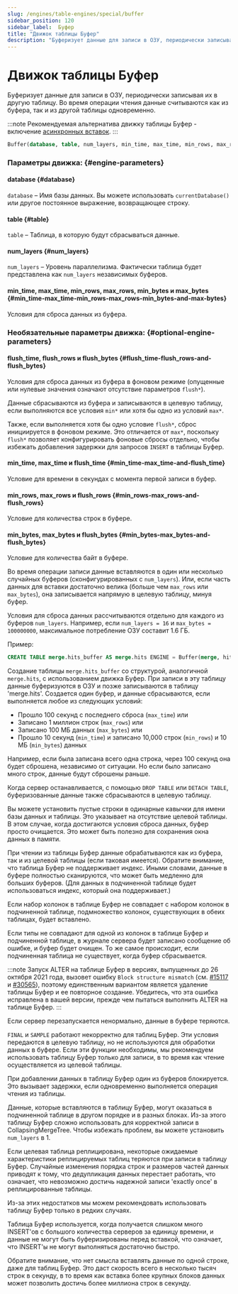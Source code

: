```yaml
---
slug: /engines/table-engines/special/buffer
sidebar_position: 120
sidebar_label:  Буфер
title: "Движок таблицы Буфер"
description: "Буферизует данные для записи в ОЗУ, периодически записывая их в другую таблицу. Во время операции чтения данные считываются как из буфера, так и из другой таблицы одновременно."
---
```



# Движок таблицы Буфер

Буферизует данные для записи в ОЗУ, периодически записывая их в другую таблицу. Во время операции чтения данные считываются как из буфера, так и из другой таблицы одновременно.

:::note
Рекомендуемая альтернатива движку таблицы Буфер - включение [асинхронных вставок](/guides/best-practices/asyncinserts.md).
:::

``` sql
Buffer(database, table, num_layers, min_time, max_time, min_rows, max_rows, min_bytes, max_bytes [,flush_time [,flush_rows [,flush_bytes]]])
```

### Параметры движка: {#engine-parameters}

#### database {#database}

`database` – Имя базы данных. Вы можете использовать `currentDatabase()` или другое постоянное выражение, возвращающее строку.

#### table {#table}

`table` – Таблица, в которую будут сбрасываться данные.

#### num_layers {#num_layers}

`num_layers` – Уровень параллелизма. Фактически таблица будет представлена как `num_layers` независимых буферов.

#### min_time, max_time, min_rows, max_rows, min_bytes и max_bytes {#min_time-max_time-min_rows-max_rows-min_bytes-and-max-bytes}

Условия для сброса данных из буфера.

### Необязательные параметры движка: {#optional-engine-parameters}

#### flush_time, flush_rows и flush_bytes {#flush_time-flush_rows-and-flush_bytes}

Условия для сброса данных из буфера в фоновом режиме (опущенные или нулевые значения означают отсутствие параметров `flush*`).

Данные сбрасываются из буфера и записываются в целевую таблицу, если выполняются все условия `min*` или хотя бы одно из условий `max*`.

Также, если выполняется хотя бы одно условие `flush*`, сброс инициируется в фоновом режиме. Это отличается от `max*`, поскольку `flush*` позволяет конфигурировать фоновые сбросы отдельно, чтобы избежать добавления задержки для запросов `INSERT` в таблицы Буфер.

#### min_time, max_time и flush_time {#min_time-max_time-and-flush_time}

Условие для времени в секундах с момента первой записи в буфер.

#### min_rows, max_rows и flush_rows {#min_rows-max_rows-and-flush_rows}

Условие для количества строк в буфере.

#### min_bytes, max_bytes и flush_bytes {#min_bytes-max_bytes-and-flush_bytes}

Условие для количества байт в буфере.

Во время операции записи данные вставляются в один или несколько случайных буферов (сконфигурированных с `num_layers`). Или, если часть данных для вставки достаточно велика (больше чем `max_rows` или `max_bytes`), она записывается напрямую в целевую таблицу, минуя буфер.

Условия для сброса данных рассчитываются отдельно для каждого из буферов `num_layers`. Например, если `num_layers = 16` и `max_bytes = 100000000`, максимальное потребление ОЗУ составит 1.6 ГБ.

Пример:

``` sql
CREATE TABLE merge.hits_buffer AS merge.hits ENGINE = Buffer(merge, hits, 1, 10, 100, 10000, 1000000, 10000000, 100000000)
```

Создание таблицы `merge.hits_buffer` со структурой, аналогичной `merge.hits`, с использованием движка Буфер. При записи в эту таблицу данные буферизуются в ОЗУ и позже записываются в таблицу 'merge.hits'. Создается один буфер, и данные сбрасываются, если выполняется любое из следующих условий:
- Прошло 100 секунд с последнего сброса (`max_time`) или
- Записано 1 миллион строк (`max_rows`) или
- Записано 100 МБ данных (`max_bytes`) или
- Прошло 10 секунд (`min_time`) и записано 10,000 строк (`min_rows`) и 10 МБ (`min_bytes`) данных

Например, если была записана всего одна строка, через 100 секунд она будет сброшена, независимо от ситуации. Но если было записано много строк, данные будут сброшены раньше.

Когда сервер останавливается, с помощью `DROP TABLE` или `DETACH TABLE`, буферизованные данные также сбрасываются в целевую таблицу.

Вы можете установить пустые строки в одинарные кавычки для имени базы данных и таблицы. Это указывает на отсутствие целевой таблицы. В этом случае, когда достигаются условия сброса данных, буфер просто очищается. Это может быть полезно для сохранения окна данных в памяти.

При чтении из таблицы Буфер данные обрабатываются как из буфера, так и из целевой таблицы (если таковая имеется). 
Обратите внимание, что таблица Буфер не поддерживает индекс. Иными словами, данные в буфере полностью сканируются, что может быть медленно для больших буферов. (Для данных в подчиненной таблице будет использоваться индекс, который она поддерживает.)

Если набор колонок в таблице Буфер не совпадает с набором колонок в подчиненной таблице, подмножество колонок, существующих в обеих таблицах, будет вставлено.

Если типы не совпадают для одной из колонок в таблице Буфер и подчиненной таблице, в журнале сервера будет записано сообщение об ошибке, и буфер будет очищен. То же самое происходит, если подчиненная таблица не существует, когда буфер сбрасывается.

:::note
Запуск ALTER на таблице Буфер в версиях, выпущенных до 26 октября 2021 года, вызовет ошибку `Block structure mismatch` (см. [#15117](https://github.com/ClickHouse/ClickHouse/issues/15117) и [#30565](https://github.com/ClickHouse/ClickHouse/pull/30565)), поэтому единственным вариантом является удаление таблицы Буфер и ее повторное создание. Убедитесь, что эта ошибка исправлена в вашей версии, прежде чем пытаться выполнить ALTER на таблице Буфер.
:::

Если сервер перезапускается ненормально, данные в буфере теряются.

`FINAL` и `SAMPLE` работают некорректно для таблиц Буфер. Эти условия передаются в целевую таблицу, но не используются для обработки данных в буфере. Если эти функции необходимы, мы рекомендуем использовать таблицу Буфер только для записи, в то время как чтение осуществляется из целевой таблицы.

При добавлении данных в таблицу Буфер один из буферов блокируется. Это вызывает задержки, если одновременно выполняется операция чтения из таблицы.

Данные, которые вставляются в таблицу Буфер, могут оказаться в подчиненной таблице в другом порядке и в разных блоках. Из-за этого таблицу Буфер сложно использовать для корректной записи в CollapsingMergeTree. Чтобы избежать проблем, вы можете установить `num_layers` в 1.

Если целевая таблица реплицирована, некоторые ожидаемые характеристики реплицируемых таблиц теряются при записи в таблицу Буфер. Случайные изменения порядка строк и размеров частей данных приводят к тому, что дедупликация данных перестает работать, что означает, что невозможно достичь надежной записи 'exactly once' в реплицированные таблицы.

Из-за этих недостатков мы можем рекомендовать использовать таблицу Буфер только в редких случаях.

Таблица Буфер используется, когда получается слишком много INSERT'ов с большого количества серверов за единицу времени, и данные не могут быть буферизированы перед вставкой, что означает, что INSERT'ы не могут выполняться достаточно быстро.

Обратите внимание, что нет смысла вставлять данные по одной строке, даже для таблиц Буфер. Это даст скорость всего в несколько тысяч строк в секунду, в то время как вставка более крупных блоков данных может позволить достичь более миллиона строк в секунду.
